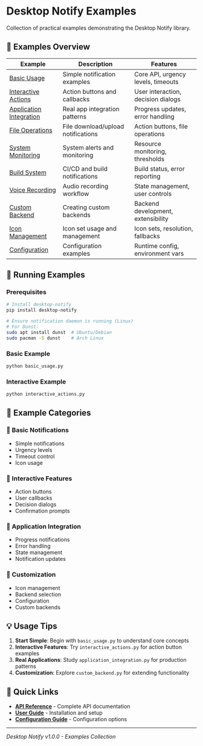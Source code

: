 # Desktop Notify Examples

Collection of practical examples demonstrating the Desktop Notify library.

## 📁 Examples Overview

| Example | Description | Features |
|---------|-------------|----------|
| [Basic Usage](basic_usage.py) | Simple notification examples | Core API, urgency levels, timeouts |
| [Interactive Actions](interactive_actions.py) | Action buttons and callbacks | User interaction, decision dialogs |
| [Application Integration](application_integration.py) | Real app integration patterns | Progress updates, error handling |
| [File Operations](file_operations.py) | File download/upload notifications | Action buttons, file operations |
| [System Monitoring](system_monitoring.py) | System alerts and monitoring | Resource monitoring, thresholds |
| [Build System](build_system.py) | CI/CD and build notifications | Build status, error reporting |
| [Voice Recording](voice_recording.py) | Audio recording workflow | State management, user controls |
| [Custom Backend](custom_backend.py) | Creating custom backends | Backend development, extensibility |
| [Icon Management](icon_management.py) | Icon set usage and management | Icon sets, resolution, fallbacks |
| [Configuration](configuration_examples.py) | Configuration examples | Runtime config, environment vars |

## 🚀 Running Examples

### Prerequisites

```bash
# Install desktop-notify
pip install desktop-notify

# Ensure notification daemon is running (Linux)
# For Dunst:
sudo apt install dunst  # Ubuntu/Debian
sudo pacman -S dunst    # Arch Linux
```

### Basic Example

```bash
python basic_usage.py
```

### Interactive Example

```bash
python interactive_actions.py
```

## 📖 Example Categories

### 🔔 Basic Notifications
- Simple notifications
- Urgency levels  
- Timeout control
- Icon usage

### 🎯 Interactive Features
- Action buttons
- User callbacks
- Decision dialogs
- Confirmation prompts

### 🔧 Application Integration
- Progress notifications
- Error handling
- State management
- Notification updates

### 🎨 Customization
- Icon management
- Backend selection
- Configuration
- Custom backends

## 💡 Usage Tips

1. **Start Simple**: Begin with `basic_usage.py` to understand core concepts
2. **Interactive Features**: Try `interactive_actions.py` for action button examples
3. **Real Applications**: Study `application_integration.py` for production patterns
4. **Customization**: Explore `custom_backend.py` for extending functionality

## 🔗 Quick Links

- **[API Reference](../API_Reference.md)** - Complete API documentation
- **[User Guide](../User_Guide.md)** - Installation and setup
- **[Configuration Guide](../Configuration_Guide.md)** - Configuration options

---

*Desktop Notify v1.0.0 - Examples Collection*